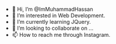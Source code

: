 - 👋 Hi, I’m @ImMuhammadHassan
- 👀 I’m interested in Web Development.
- 🌱 I’m currently learning JQuery.
- 💞️ I’m looking to collaborate on ...
- 📫 How to reach me through Instagram.

<!---
ImMuhammadHassan/ImMuhammadHassan is a ✨ special ✨ repository because its `README.md` (this file) appears on your GitHub profile.
You can click the Preview link to take a look at your changes.
--->

